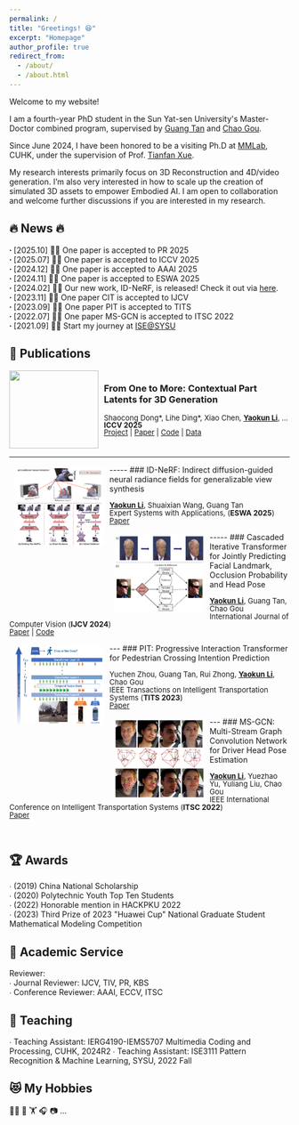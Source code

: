 ```yaml
---
permalink: /
title: "Greetings! 😆"
excerpt: "Homepage"
author_profile: true
redirect_from:
  - /about/
  - /about.html
---
```


Welcome to my website!

I am a fourth-year PhD student in the Sun Yat-sen University's Master-Doctor combined program, supervised by [Guang Tan](https://scholar.google.com/citations?hl=zh-CN&user=JerZls4AAAAJ&view_op=list_works&sortby=pubdate) and [Chao Gou](https://scholar.google.com/citations?user=_0ad79AAAAAJ&hl=en). 

Since June 2024, I have been honored to be a visiting Ph.D at [MMLab](https://mmlab.ie.cuhk.edu.hk/people.html), CUHK, under the supervision of Prof. [Tianfan Xue](https://tianfan.info/).

My research interests primarily focus on 3D Reconstruction and 4D/video generation. I’m also very interested in how to scale up the creation of simulated 3D assets to empower Embodied AI. I am open to collaboration and welcome further discussions if you are interested in my research.<br />


   
🔥 News 🔥
----- 
**∙** [2025.10] 🎉🎉 One paper is accepted to PR 2025<br />
**∙** [2025.07] 🎉🎉 One paper is accepted to ICCV 2025<br />
**∙** [2024.12] 🎉🎉 One paper is accepted to AAAI 2025<br />
**∙** [2024.11] 🎉🎉 One paper is accepted to ESWA 2025<br />
**∙** [2024.02] 🌟🌟 Our new work, ID-NeRF, is released! Check it out via [here](https://arxiv.org/pdf/2402.01217.pdf).<br />
**∙** [2023.11] 🎉🎉 One paper CIT is accepted to IJCV<br /> 
**∙** [2023.09] 🎉🎉 One paper PIT is accepted to TITS<br /> 
**∙** [2022.07] 🎉🎉 One paper MS-GCN is accepted to ITSC 2022<br /> 
**∙** [2021.09] 🚀🚀 Start my journey at [ISE@SYSU](https://ise.sysu.edu.cn/) 

📑 Publications 
-----
<div style="display: flex; align-items: flex-start; margin-bottom: 15px;">
  <img src="../images/paper_teasers/copart.gif" width="160" height="140" style="margin-right: 10px;">
  <div>
    <h3>From One to More: Contextual Part Latents for 3D Generation</h3>
    <p style="line-height:1.0; font-size: small;">
      Shaocong Dong*, Lihe Ding*, Xiao Chen, <strong><u>Yaokun Li</u></strong>, ...
      <br><strong>ICCV 2025</strong><br>
      <a href="https://hkdsc.github.io/project/copart/">Project</a> |
      <a href="https://arxiv.org/abs/2507.08772">Paper</a> |
      <a href="https://github.com/hkdsc/copart">Code</a> |
      <a href="https://huggingface.co/datasets/dscdyc/partverse/tree/main">Data</a>
    </p>
  </div>
</div>
<hr>
-----
<img style="float: left; margin:5px 10px" src="../images/paper_teasers/ID-NeRF.png" width="160" height="140">
### ID-NeRF: Indirect diffusion-guided neural radiance fields for generalizable view synthesis
<p style="line-height:1.0">
<font size="2">
<strong><u>Yaokun Li</u></strong>, Shuaixian Wang, Guang Tan <br /> 
Expert Systems with Applications, (<strong>ESWA 2025</strong>) <br />
<a href="https://www.sciencedirect.com/science/article/abs/pii/S095741742402935X">Paper</a>
<br />
</font>
</p>
----- 
<img style="float: left; margin:5px 10px" src="../images/paper_teasers/CIT.png" width="160" height="140"> 
### Cascaded Iterative Transformer for Jointly Predicting Facial Landmark, Occlusion Probability and Head Pose 
<p style="line-height:1.0"> 
<font size="2"> 
<strong><u>Yaokun Li</u></strong>, Guang Tan, Chao Gou <br /> 
International Journal of Computer Vision (<strong>IJCV 2024</strong>)<br /> 
<a href="https://doi.org/10.1007/s11263-023-01935-2">Paper</a> | 
<a href="https://github.com/Iron-LYK/CIT">Code</a>
<br />
</font>
</p>
---
<img style="float: left; margin:5px 10px" src="../images/paper_teasers/PIT.png" width="160" height="140"> 
### PIT: Progressive Interaction Transformer for Pedestrian Crossing Intention Prediction 
<p style="line-height:1.0"> 
<font size="2"> 
Yuchen Zhou, Guang Tan, Rui Zhong, <strong><u>Yaokun Li</u></strong>, Chao Gou<br /> 
IEEE Transactions on Intelligent Transportation Systems (<strong>TITS 2023</strong>)<br /> 
<a href="https://ieeexplore.ieee.org/abstract/document/10247098">Paper</a>
<br /> 
</font> 
</p> 
---
<img style="float: left; margin:5px 10px" src="../images/paper_teasers/MS-GCN.png" width="160" height="140"> 
### MS-GCN: Multi-Stream Graph Convolution Network for Driver Head Pose Estimation 
<p style="line-height:1.0"> 
<font size="2"> 
<strong><u>Yaokun Li</u></strong>, Yuezhao Yu, Yuliang Liu, Chao Gou<br /> 
IEEE International Conference on Intelligent Transportation Systems (<strong>ITSC 2022</strong>)<br /> 
<a href="https://ieeexplore.ieee.org/abstract/document/9922277">Paper</a>
<br /> 
</font> 
</p> 
<br/>


🏆 Awards 
----- 
∙ \(2019\) China National Scholarship<br /> 
∙ \(2020\) Polytechnic Youth Top Ten Students<br /> 
∙ \(2022\) Honorable mention in HACKPKU 2022<br /> 
∙ \(2023\) Third Prize of 2023 "Huawei Cup" National Graduate Student Mathematical Modeling Competition<br /> 




📝 Academic Service 
----- 
Reviewer:<br /> 
∙ Journal Reviewer: IJCV, TIV, PR, KBS<br /> 
∙ Conference Reviewer: AAAI, ECCV, ITSC<br /> 



📖 Teaching 
----- 
∙ Teaching Assistant: IERG4190-IEMS5707 Multimedia Coding and Processing, CUHK, 2024R2 
∙ Teaching Assistant: ISE3111 Pattern Recognition & Machine Learning, SYSU, 2022 Fall 


😻 My Hobbies
----- 
🏃‍♂️ 🏀 🏋 🎧 📷 ...
